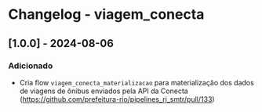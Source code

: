 # Changelog - viagem_conecta

## [1.0.0] - 2024-08-06

### Adicionado

- Cria flow `viagem_conecta_materializacao` para materialização dos dados de viagens de ônibus enviados pela API da Conecta (https://github.com/prefeitura-rio/pipelines_rj_smtr/pull/133)